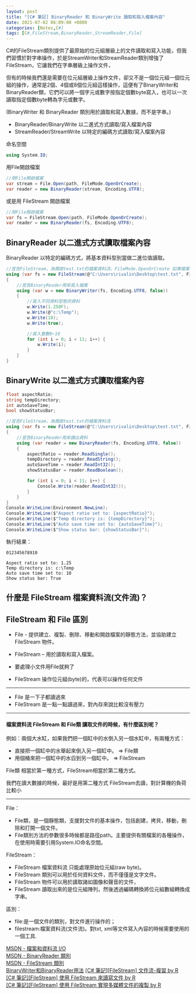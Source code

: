 ```yaml
---
layout: post
title: "[C# 筆記] BinaryReader 和 BinaryWrite 讀取和寫入檔案內容"
date: 2021-07-02 06:09:00 +0800
categories: [Notes,C#]
tags: [C#,FileStream,BinaryReader,StreamReader,File]
---
```



C#的FileStream類別提供了最原始的位元組層級上的文件讀取和寫入功能，但我們習慣於對字串操作，於是StreamWriter和StreamReader類別增強了FileStream，它讓我們在字串層級上操作文件，

但有的時候我們還是需要在位元組層級上操作文件，卻又不是一​​個位元組一個位元組的操作，通常是2個、4個或8個位元組這樣操作，這便有了BinaryWriter和BinaryReader類，它們可以將一個字元或數字按指定個數byte寫入，也可以一次讀取指定個數byte轉為字元或數字。

(BinaryWriter 和 BinaryReader 類別用於讀取和寫入數據，而不是字串。)


- BinaryReader/BinaryWrite 以二進式方式讀取/寫入檔案內容
- StreamReader/StreamWrite 以特定的編碼方式讀取/寫入檔案內容

命名空間

```c#
using System.IO;
```

用File開啟檔案

```c#
//用File開啟檔案
var stream = File.Open(path, FileMode.OpenOrCreate);
var reader = new BinaryReader(stream, Encoding.UTF8);
```

或是用 FileStream 開啟檔案

```c#
//用File開啟檔案
var fs = FileStream.Open(path, FileMode.OpenOrCreate);
var reader = new BinaryReader(fs, Encoding.UTF8);
```

## BinaryReader 以二進式方式讀取檔案內容

BinaryReader 以特定的編碼方式，將基本資料型別當做二進位值讀取。

```c#
//宣告FileStream，為開啟test.txt的檔案資料流，FileMode.OpenOrCreate 如果檔案不存在，就會新增
using (var fs = new FileStream(@"C:\Users\rivalin\Desktop\test.txt", FileMode.OpenOrCreate))
{
    //宣告BinaryReader用來寫入檔案
    using (var w = new BinaryWriter(fs, Encoding.UTF8, false))
    {
        //寫入不同資料型態的資料
        w.Write(1.250F);
        w.Write(@"c:\Temp");
        w.Write(10);
        w.Write(true);

        //寫入整數0~10
        for (int i = 0; i < 11; i++) {
            w.Write(i);
        }
    }
}
```


## BinaryWrite 以二進式方式讀取檔案內容


```c#
float aspectRatio;
string tempDirectory;
int autoSaveTime;
bool showStatusBar;

//宣告FileStream，為開啟test.txt的檔案資料流
using (var fs = new FileStream(@"C:\Users\rivalin\Desktop\test.txt", FileMode.Open))
{
    //宣告BinaryReader用來讀出資料
    using (var reader = new BinaryReader(fs, Encoding.UTF8, false))
    {
        aspectRatio = reader.ReadSingle();
        tempDirectory = reader.ReadString();
        autoSaveTime = reader.ReadInt32();
        showStatusBar = reader.ReadBoolean();

        for (int i = 0; i < 11; i++) {
            Console.Write(reader.ReadInt32());
        }
    }
}
Console.WriteLine(Environment.NewLine);
Console.WriteLine($"Aspect ratio set to: {aspectRatio}");
Console.WriteLine($"Temp directory is: {tempDirectory}");
Console.WriteLine($"Auto save time set to: {autoSaveTime}");
Console.WriteLine($"Show status bar: {showStatusBar}");
```

執行結果：

```
012345678910

Aspect ratio set to: 1.25
Temp directory is: c:\Temp
Auto save time set to: 10
Show status bar: True
```

## 什麼是 FileStream 檔案資料流(文件流)？


## FileStream 和 File 區別

- File - 提供建立、複製、刪除、移動和開啟檔案的靜態方法，並協助建立 FileStream 物件。
- FileStream – 用於讀取和寫入檔案。
        
- 要處理小文件用File就夠了
- FileStream 操作位元組(byte)的，代表可以操作任何文件

---

- File 是一下子都讀過來
- FileStream 是一點一點讀過來，對內存來說比較沒有壓力

---

#### 檔案資料流 FileStream 和 File類  讀取文件的時候，有什麼區別呢？

例如：兩個大水缸，如果我們把一個缸中的水倒入另一個水缸中，有兩種方式：

- 直接把一個缸中的水舉起來倒入另一個缸中。 => File類    
- 用個桶來把一個缸中的水舀到另一個缸中。 => FileStream  

File類 相當於第一種方式，FileStream相當於第二種方式。

我們在讀大數據的時候，最好是用第二種方式 FileStream去讀，對計算機的負荷比較小

---


File：
- File類，是一個靜態類，支援對文件的基本操作，包括創建，拷貝，移動，刪除和打開一個文件。 
- File類別方法的參數很多時候都是路徑path。主要提供有關檔案的各種操作，在使用時需要引用System.IO命名空間。

FileStream：
- FileStream 檔案資料流 只能處理原始位元組(raw byte)。 
- FileStream 類別可以用於任何資料文件，而不僅僅是文字文件。 
- FileStream 物件可以用於讀取諸如圖像和聲音的文件，
- FileStream 讀取出來的是位元組陣列，然後透過編碼轉換將位元組數組轉換成字串。

區別：
- file:是一個文件的類別，對文件進行操作的；
- filestream:檔案資料流(文件流)。對txt, xml等文件寫入內容的時候需要使用的一個工具.



[MSDN - 檔案和資料流 I/O](https://learn.microsoft.com/zh-tw/dotnet/standard/io/)       
[MSDN - BinaryReader 類別](https://learn.microsoft.com/zh-tw/dotnet/api/system.io.binaryreader?view=net-8.0)        
[MSDN - FileStream 類別](https://learn.microsoft.com/zh-tw/dotnet/api/system.io.filestream?view=net-8.0)        
[BinaryWriter和BinaryReader用法](https://www.cnblogs.com/wang7/archive/2012/05/17/2506701.html)
[[C# 筆記][FileStream] 文件流-複習  by R](https://riivalin.github.io/posts/2011/02/filestream-1/)       
[[C# 筆記][FileStream] 使用 FileStream 來讀寫文件  by R](https://riivalin.github.io/posts/2011/01/file-stream/)     
[[C# 筆記][FileStream] 使用 FileStream 實現多媒體文件的複製 by R](https://riivalin.github.io/posts/2011/01/filestream-copyfile/)